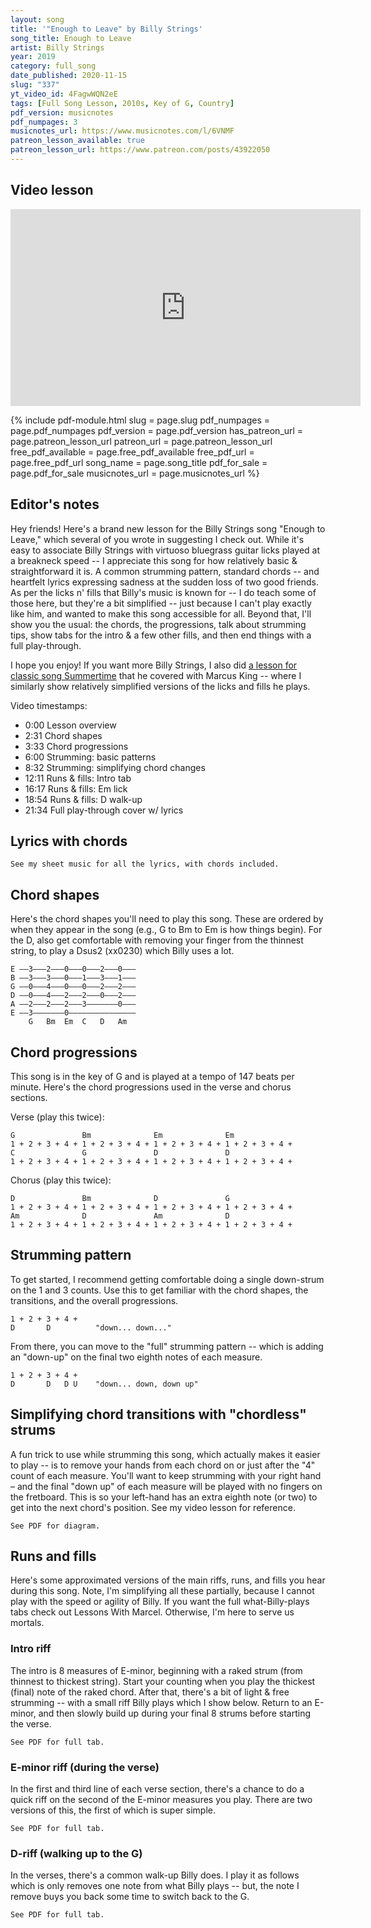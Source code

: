```yaml
---
layout: song
title: '"Enough to Leave" by Billy Strings'
song_title: Enough to Leave
artist: Billy Strings
year: 2019
category: full_song
date_published: 2020-11-15
slug: "337"
yt_video_id: 4FagwWQN2eE
tags: [Full Song Lesson, 2010s, Key of G, Country]
pdf_version: musicnotes
pdf_numpages: 3
musicnotes_url: https://www.musicnotes.com/l/6VNMF
patreon_lesson_available: true
patreon_lesson_url: https://www.patreon.com/posts/43922050
---
```




## Video lesson
<!--
Coming soon! -->

<iframe width="560" height="315" src="https://www.youtube.com/embed/4FagwWQN2eE" frameborder="0" allow="accelerometer; autoplay; encrypted-media; gyroscope; picture-in-picture" allowfullscreen></iframe>

 {% include pdf-module.html slug = page.slug pdf_numpages = page.pdf_numpages pdf_version = page.pdf_version has_patreon_url = page.patreon_lesson_url patreon_url = page.patreon_lesson_url free_pdf_available = page.free_pdf_available free_pdf_url = page.free_pdf_url song_name = page.song_title pdf_for_sale = page.pdf_for_sale musicnotes_url = page.musicnotes_url %}

## Editor's notes

Hey friends! Here's a brand new lesson for the Billy Strings song "Enough to Leave," which several of you wrote in suggesting I check out. While it's easy to associate Billy Strings with virtuoso bluegrass guitar licks played at a breakneck speed -- I appreciate this song for how relatively basic & straightforward it is. A common strumming pattern, standard chords -- and heartfelt lyrics expressing sadness at the sudden loss of two good friends. As per the licks n' fills that Billy's music is known for -- I do teach some of those here, but they're a bit simplified -- just because I can't play exactly like him, and wanted to make this song accessible for all. Beyond that, I'll show you the usual: the chords, the progressions, talk about strumming tips, show tabs for the intro & a few other fills, and then end things with a full play-through.

I hope you enjoy! If you want more Billy Strings, I also did [a lesson for classic song Summertime](https://playsongnotes.com/lessons/279/) that he covered with Marcus King -- where I similarly show relatively simplified versions of the licks and fills he plays.

Video timestamps:

- 0:00 Lesson overview
- 2:31 Chord shapes
- 3:33 Chord progressions
- 6:00 Strumming: basic patterns
- 8:32 Strumming: simplifying chord changes
- 12:11 Runs & fills: Intro tab
- 16:17 Runs & fills: Em lick
- 18:54 Runs & fills: D walk-up
- 21:34 Full play-through cover w/ lyrics

## Lyrics with chords

    See my sheet music for all the lyrics, with chords included.

<!-- INTRO
    Em (8 measures, see tab below)

VERSE
    G                      Bm                    Em         Em
    ...Enough to kill you..... enough to put you down
    C                  G                         D                D  
    ...Seems like everywhere you turn, is like a hard wind comin' down
    G                      Bm                     Em        Em
    ...Enough to leave me..... enough to leave me here
    C                         G                D               D
    ...And though the room is empty now, I can almost feel you here

CHORUS
      D                Bm          D               G
      ...What am I supposed to do.... with my afternoons?
      Am              D              Am              D
      ...Know I won't hear your call... know I won't see you soon
      D               Bm          D             G
      ...What can you say to me..... to ease my heart and pain
      Am                  D             Am                  D              (G)
      ...Could you send a ray of light.... to come down and dry the rain again

          G Bm Em Em C G D D  x1, with solo

    G                         Bm                        Em       Em
    ...I'd give you diamonds.... I'd give you rings and pearls
    C                      G                       D               D
    ...If you could stay a while with me, and just hold on to this world
    G                 Bm                      Em      Em
    ...Feelin' sorry.... for things I haven't said
    C                        G                        D             D
    ...And there's a lot I'd like to say, before your final page is read

      [D]...What am I [Bm] supposed to do...[D]...with my after[G]noons?
      [Am]...Know I won't [D] hear your call...[Am] know I won't [D] see you soon
      [D]...What can you [Bm] say to me... to [D] ease my [G] heart and pain
      [Am] Could you send a [D] ray of light, to [Am] come down & [D] dry the rain again

          G Bm Em Em C G D D  x2, with solo

    G                     Bm                   Em       Em
    ...It's finally over.... it's finally over now
    C                      G                                   D           D
    ...And you can rest assured, my friend... 'cause you'll be restin' anyhow
    G                       Bm                  Em       Em
    ...I hate to leave you.... hate to say goodbye
    C                     G                          D               D
    ...I try to hear your voice come through, in the early morning skies

      [D]...What am I [Bm] supposed to do...[D]...in my after[G]noons?
      [Am]...Know I won't [D] hear your call...[Am] know I won't [D] see you soon
      [D]...What can you [Bm] say to me... to [D] ease my [G] heart and pain
      [Am] Could you send a [D] ray of light, to [Am] come down & [D] dry the rain again

             G Bm Em Em C D G (let final G ring, "Mercy") -->

## Chord shapes

Here's the chord shapes you'll need to play this song. These are ordered by when they appear in the song (e.g., G to Bm to Em is how things begin). For the D, also get comfortable with removing your finger from the thinnest string, to play a Dsus2 (xx0230) which Billy uses a lot.

    E ––3–––2–––0–––0–––2–––0–––
    B ––3–––3–––0–––1–––3–––1–––
    G ––0–––4–––0–––0–––2–––2–––
    D ––0–––4–––2–––2–––0–––2–––
    A ––2–––2–––2–––3–––––––0–––
    E ––3–––––––0–––––––––––––––
        G   Bm  Em  C   D   Am

## Chord progressions

This song is in the key of G and is played at a tempo of 147 beats per minute. Here's the chord progressions used in the verse and chorus sections.

Verse (play this twice):

    G               Bm              Em              Em
    1 + 2 + 3 + 4 + 1 + 2 + 3 + 4 + 1 + 2 + 3 + 4 + 1 + 2 + 3 + 4 +
    C               G               D               D
    1 + 2 + 3 + 4 + 1 + 2 + 3 + 4 + 1 + 2 + 3 + 4 + 1 + 2 + 3 + 4 +

Chorus (play this twice):

    D               Bm              D               G
    1 + 2 + 3 + 4 + 1 + 2 + 3 + 4 + 1 + 2 + 3 + 4 + 1 + 2 + 3 + 4 +
    Am              D               Am              D
    1 + 2 + 3 + 4 + 1 + 2 + 3 + 4 + 1 + 2 + 3 + 4 + 1 + 2 + 3 + 4 +

## Strumming pattern

To get started, I recommend getting comfortable doing a single down-strum on the 1 and 3 counts. Use this to get familiar with the chord shapes, the transitions, and the overall progressions.

    1 + 2 + 3 + 4 +    
    D       D          "down... down..."

From there, you can move to the "full" strumming pattern -- which is adding an "down-up" on the final two eighth notes of each measure.

    1 + 2 + 3 + 4 +
    D       D   D U    "down... down, down up"

## Simplifying chord transitions with "chordless" strums

A fun trick to use while strumming this song, which actually makes it easier to play -- is to remove your hands from each chord on or just after the "4" count of each measure. You'll want to keep strumming with your right hand – and the final "down up" of each measure will be played with no fingers on the fretboard. This is so your left-hand has an extra eighth note (or two) to get into the next chord's position. See my video lesson for reference.

    See PDF for diagram.

<!-- G               Bm              Em              Em
1 + 2 + 3 + 4 + 1 + 2 + 3 + 4 + 1 + 2 + 3 + 4 + 1 + 2 + 3 + 4 +


C               G               D               D
1 + 2 + 3 + 4 + 1 + 2 + 3 + 4 + 1 + 2 + 3 + 4 + 1 + 2 + 3 + 4 + -->

## Runs and fills

Here's some approximated versions of the main riffs, runs, and fills you hear during this song. Note, I'm simplifying all these partially, because I cannot play with the speed or agility of Billy. If you want the full what-Billy-plays tabs check out Lessons With Marcel. Otherwise, I'm here to serve us mortals.

### Intro riff

The intro is 8 measures of E-minor, beginning with a raked strum (from thinnest to thickest string). Start your counting when you play the thickest (final) note of the raked chord. After that, there's a bit of light & free strumming -- with a small riff Billy plays which I show below. Return to an E-minor, and then slowly build up during your final 8 strums before starting the verse.

    See PDF for full tab.

<!-- E ––0–––––––     ––––––––––––––––––––––     ––0––0––0––0––0––0––0–0–x––|––3–––
B –––0––––––     ––––––––––––––––––––––     ––0––0––0––0––0––0––0–0–x––|––3–––
G ––––0–––––     ––––––––––––––––––––––     ––0––0––0––0––0––0––0–0–x––|––0–––
D –––––2–––– ... ––––––0––––––––––––––– ... ––2––2––2––2––2––2––2–2–x––|––0–––
A ––––––2–––     ––1/2–––2–0–––––––––––     ––2––2––2––2––2––2––2–2–x––|––2–––
E –––––––0––     –––––––––––––3–––––0––     ––0––0––0––0––0––0––0–0–x––|––3–––
    Em -->

### E-minor riff (during the verse)

In the first and third line of each verse section, there's a chance to do a quick riff on the second of the E-minor measures you play. There are two versions of this, the first of which is super simple.

    See PDF for full tab.

<!-- E –––0–––     –––––0–––           E –––0–––     ––0––––0––––––––––––|––0––
B –––0–––     ––3––––––           B –––0–––     ––3/5––5/3––––––––––|––1––
G –––0–––     –––––––––           G –––0–––     –––––––––––––2–0––––|––0––
D –––2––– ... –––––––––    or     D –––2––– ... –––––––––––––––––2––|––2––
A –––2–––     –––––––––           A –––2–––     ––––––––––––––––––––|––3––
E –––0–––     –––––––––           E –––0–––     ––––––––––––––––––––|–––––
     Em                                Em                              C -->

### D-riff (walking up to the G)

In the verses, there's a common walk-up Billy does. I play it as follows which is only removes one note from what Billy plays -- but, the note I remove buys you back some time to switch back to the G.

    See PDF for full tab.

<!-- E –––2–––     ––––––––––––––––––––|––3–––
B –––3–––     ––––––––––––––––––––|–(3)––
G –––2–––     ––––––––––0–––2–4–––|––0–––
D –––0––– ... ––2–3–––4–––––––––––|––0–––
A –––––––     ––––––––––––––––––––|––2–––
E –––––––     ––––––––––––––––––––|––3–––
     D                               G -->

